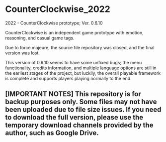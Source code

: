 # CounterClockwise_2022
2022 - CounterClockwise prototype; Ver. 0.6.10

CounterClockwise is an independent game prototype with emotion, reasoning, and casual game tags. 

Due to force majeure, the source file repository was closed, and the final version was lost. 

This version of 0.6.10 seems to have some unfixed bugs; the menu functionality, credits information, and multiple language options are still in the earliest stages of the project, but luckily, the overall playable framework is complete and supports players playing normally to the end.

## [IMPORTANT NOTES] This repository is for backup purposes only. Some files may not have been uploaded due to file size issues. If you need to download the full version, please use the temporary download channels provided by the author, such as Google Drive.
